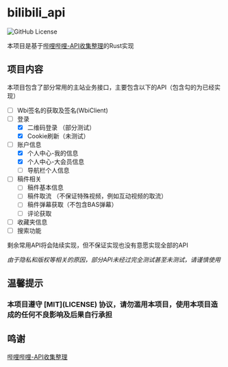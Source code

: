 # bilibili_api

![GitHub License](https://img.shields.io/github/license/AlexZhu2001/bilibili_api)

本项目是基于[哔哩哔哩-API收集整理](https://github.com/SocialSisterYi/bilibili-API-collect)的Rust实现

## 项目内容
本项目包含了部分常用的主站业务接口，主要包含以下的API（包含勾的为已经实现）
- [ ] Wbi签名的获取及签名(WbiClient)
- [ ] 登录
    - [x] 二维码登录 （部分测试）
    - [x] Cookie刷新（未测试）
- [ ] 账户信息
    - [x] 个人中心-我的信息
    - [x] 个人中心-大会员信息
    - [ ] 导航栏个人信息
- [ ] 稿件相关
    - [ ] 稿件基本信息
    - [ ] 稿件取流 （不保证特殊视频，例如互动视频的取流）
    - [ ] 稿件弹幕获取（不包含BAS弹幕）
    - [ ] 评论获取
- [ ] 收藏夹信息
- [ ] 搜索功能

剩余常用API将会陆续实现，但不保证实现也没有意愿实现全部的API

*由于隐私和版权等相关的原因，部分API未经过完全测试甚至未测试，请谨慎使用*

## 温馨提示
<strong>
<h3>本项目遵守 [MIT](LICENSE) 协议，请勿滥用本项目，使用本项目造成的任何不良影响及后果自行承担</h3>
</strong>

## 鸣谢
[哔哩哔哩-API收集整理](https://github.com/SocialSisterYi/bilibili-API-collect)
